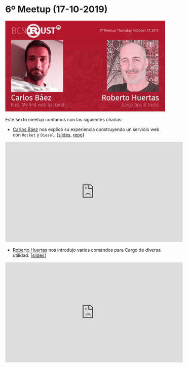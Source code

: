 # 6º Meetup (17-10-2019)

[![sexto meetup](img/meetup_06.png 'sexto meetup')](https://www.meetup.com/es-ES/BcnRust/events/265509739/)

Este sexto meetup contamos con las siguientes charlas:

- [Carlos Báez](https://twitter.com/mcflurry0) nos explicó su experiencia construyendo un servicio web con `Rocket` y `Diesel`. [[slides](https://drive.google.com/file/d/14mH3jHPK138Kh-qxyjnqjTs1db4t1xAU/view?usp=sharing), [repo](https://github.com/carlosb1/examples-rust/tree/master/example_rest_v2)]

<iframe width="560" height="315" src="https://youtu.be/Tz5r-SJS-sw?t=400" frameborder="0" allow="autoplay; encrypted-media" allowfullscreen></iframe>

- [Roberto Huertas](https://twitter.com/robertohuertasm) nos introdujo varios comandos para Cargo de diversa utilidad. [[slides](https://1drv.ms/p/s!AryBZoXBIJ4ulpRu04b45yu3ObUCjg?e=diZH0h)]

<iframe width="560" height="315" src="https://youtu.be/Tz5r-SJS-sw?t=2670" frameborder="0" allow="autoplay; encrypted-media" allowfullscreen></iframe>
